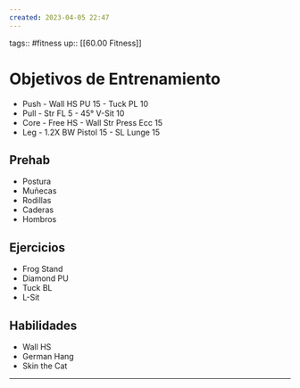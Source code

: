 ```yaml
---
created: 2023-04-05 22:47
---
```

tags:: #fitness
up:: [[60.00 Fitness]]
# Objetivos de Entrenamiento
- Push - Wall HS PU 15 - Tuck PL 10
- Pull - Str FL 5 - 45° V-Sit 10
- Core - Free HS - Wall Str Press Ecc 15
- Leg - 1.2X BW Pistol 15 - SL Lunge 15

## Prehab
- Postura
- Muñecas
- Rodillas
- Caderas
- Hombros

## Ejercicios
- Frog Stand
- Diamond PU
- Tuck BL
- L-Sit

## Habilidades
- Wall HS
- German Hang
- Skin the Cat
___
